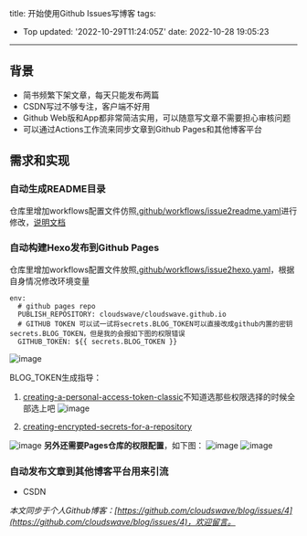 title: 开始使用Github Issues写博客
tags:
  - Top
updated: '2022-10-29T11:24:05Z'
date: 2022-10-28 19:05:23
---

## 背景
- 简书频繁下架文章，每天只能发布两篇
- CSDN写过不够专注，客户端不好用
- Github Web版和App都非常简洁实用，可以随意写文章不需要担心审核问题
- 可以通过Actions工作流来同步文章到Github Pages和其他博客平台

<!--more-->
## 需求和实现
### 自动生成README目录
仓库里增加workflows配置文件仿照[.github/workflows/issue2readme.yaml](https://github.com/cloudswave/blog/blob/master/.github/workflows/issue2readme.yaml)进行修改，[说明文档](https://github.com/bxb100/issueblog#readme)

### 自动构建Hexo发布到Github Pages
仓库里增加workflows配置文件放照[.github/workflows/issue2hexo.yaml](https://github.com/cloudswave/blog/blob/master/.github/workflows/issue2hexo.yaml)，根据自身情况修改环境变量
```
env:
  # github pages repo
  PUBLISH_REPOSITORY: cloudswave/cloudswave.github.io
  # GITHUB TOKEN 可以试一试将secrets.BLOG_TOKEN可以直接改成github内置的密钥secrets.BLOG_TOKEN，但是我的会报如下图的权限错误
  GITHUB_TOKEN: ${{ secrets.BLOG_TOKEN }}
```
![image](https://user-images.githubusercontent.com/5915548/198711776-db2ff7fc-f7ec-4eec-b67f-8a1d162a1964.png)

BLOG_TOKEN生成指导：
1. [creating-a-personal-access-token-classic](https://docs.github.com/en/authentication/keeping-your-account-and-data-secure/creating-a-personal-access-token#creating-a-personal-access-token-classic)不知道选那些权限选择的时候全部选上吧
![image](https://user-images.githubusercontent.com/5915548/198711260-eb252739-105f-472b-8894-a016fc1d28ad.png)

3. [creating-encrypted-secrets-for-a-repository](https://docs.github.com/cn/actions/security-guides/encrypted-secrets#creating-encrypted-secrets-for-a-repository)

![image](https://user-images.githubusercontent.com/5915548/198710315-f180cdb0-baa8-4c16-aa92-fed599bd354f.png)
**另外还需要Pages仓库的权限配置**，如下图：
![image](https://user-images.githubusercontent.com/5915548/198712542-b1c8edfc-4170-426b-885c-0ba691a6934b.png)
![image](https://user-images.githubusercontent.com/5915548/198712367-39502701-4d41-4468-97b7-9b808b92ae62.png)

### 自动发布文章到其他博客平台用来引流
- CSDN


_本文同步于个人Github博客：[https://github.com/cloudswave/blog/issues/4](https://github.com/cloudswave/blog/issues/4)，欢迎留言。_